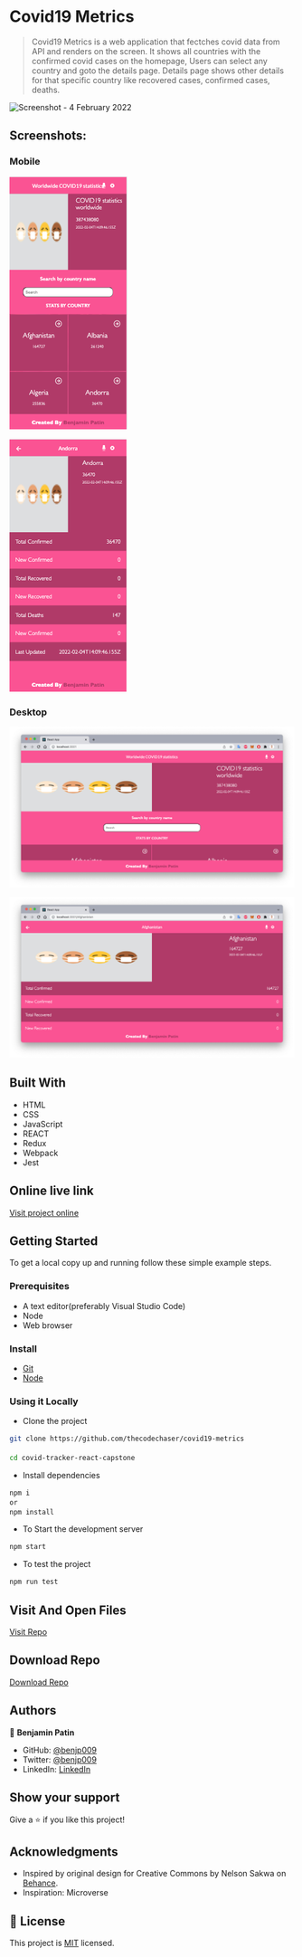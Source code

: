 
# Covid19 Metrics

> Covid19 Metrics is a web application that fectches covid data from API and renders on the screen. It shows all countries with the confirmed covid cases on the homepage, Users can select any country and goto the details page. Details page shows other details for that specific country like recovered cases, confirmed cases, deaths.

![Screenshot - 4 February 2022](https://user-images.githubusercontent.com/31847346/152550745-e2f215a4-9422-4e46-96c7-59764f51a927.gif)


## Screenshots:

### Mobile

![screenshot](./src/assets/Screenshot1.png)

![screenshot](./src/assets/Screenshot2.png)

### Desktop

![screenshot](./src/assets/Screenshot3.png)

![screenshot](./src/assets/Screenshot4.png)

## Built With

- HTML
- CSS
- JavaScript
- REACT
- Redux
- Webpack
- Jest

## Online live link

[Visit project online](https://benjp009.github.io/covid-tracker-react-capstone/)

## Getting Started

To get a local copy up and running follow these simple example steps.

### Prerequisites
- A text editor(preferably Visual Studio Code)
- Node
- Web browser

### Install
- [Git](https://git-scm.com/downloads)
- [Node](https://nodejs.org/en/download/)

### Using it Locally

- Clone the project

```bash
git clone https://github.com/thecodechaser/covid19-metrics

cd covid-tracker-react-capstone
```

- Install dependencies

```bash
npm i
or
npm install
```
- To Start the development server
```bash
npm start
```

- To test the project
```bash
npm run test
```


## Visit And Open Files

[Visit Repo](https://github.com/benjp009/covid-tracker-react-capstone)

## Download Repo

[Download Repo](https://github.com/benjp009/covid-tracker-react-capstone/archive/refs/heads/main.zip)

## Authors

👤 **Benjamin Patin**

- GitHub: [@benjp009](https://github.com/benjp009)
- Twitter: [@benjp009](https://twitter.com/benjp009)
- LinkedIn: [LinkedIn](https://linkedin.com/in/benjamin_patin)

## Show your support

Give a ⭐️ if you like this project!

## Acknowledgments

- Inspired by original design for Creative Commons by Nelson Sakwa on [Behance](https://www.behance.net/sakwadesignstudio).
- Inspiration: Microverse

## 📝 License

This project is [MIT](./MIT.md) licensed.
